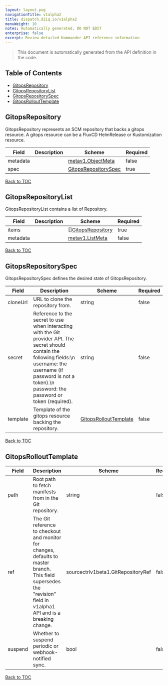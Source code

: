 ```yaml
---
layout: layout.pug
navigationTitle: v1alpha2
title: dispatch.d2iq.io/v1alpha2
menuWeight: 10
notes: Automatically generated, DO NOT EDIT
enterprise: false
excerpt: Review detailed Kommander API reference information
---
```


> This document is automatically generated from the API definition in the code.

## Table of Contents

- [GitopsRepository](#gitopsrepository)
- [GitopsRepositoryList](#gitopsrepositorylist)
- [GitopsRepositorySpec](#gitopsrepositoryspec)
- [GitopsRolloutTemplate](#gitopsrollouttemplate)

## GitopsRepository

GitopsRepository represents an SCM repository that backs a gitops resource. A gitops resource can be a FluxCD HelmRelease or Kustomization resource.

| Field | Description | Scheme | Required |
| ----- | ----------- | ------ | -------- |
| metadata |  | [metav1.ObjectMeta](https://v1-21.docs.kubernetes.io/docs/reference/generated/kubernetes-api/v1.21/#objectmeta-v1-meta) | false |
| spec |  | [GitopsRepositorySpec](#gitopsrepositoryspec) | true |

[Back to TOC](#table-of-contents)

## GitopsRepositoryList

GitopsRepositoryList contains a list of Repository.

| Field | Description | Scheme | Required |
| ----- | ----------- | ------ | -------- |
| items |  | [][GitopsRepository](#gitopsrepository) | true |
| metadata |  | [metav1.ListMeta](https://v1-21.docs.kubernetes.io/docs/reference/generated/kubernetes-api/v1.21/#listmeta-v1-meta) | false |

[Back to TOC](#table-of-contents)

## GitopsRepositorySpec

GitopsRepositorySpec defines the desired state of GitopsRepository.

| Field | Description | Scheme | Required |
| ----- | ----------- | ------ | -------- |
| cloneUrl | URL to clone the repository from. | string | false |
| secret | Reference to the secret to use when interacting with the Git provider API. The secret should contain the following fields:\n  username: the username (if password is not a token).\n  password: the password or token (required). | string | false |
| template | Template of the gitops resource backing the repository. | [GitopsRolloutTemplate](#gitopsrollouttemplate) | false |

[Back to TOC](#table-of-contents)

## GitopsRolloutTemplate

| Field | Description | Scheme | Required |
| ----- | ----------- | ------ | -------- |
| path | Root path to fetch manifests from in the Git repository. | string | false |
| ref | The Git reference to checkout and monitor for changes, defaults to master branch. This field supersedes the \"revision\" field in v1alpha1 API and is a breaking change. | sourcectrlv1beta1.GitRepositoryRef | false |
| suspend | Whether to suspend periodic or webhook-notified sync. | bool | false |

[Back to TOC](#table-of-contents)
